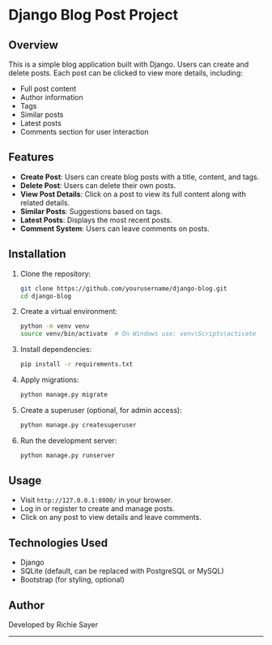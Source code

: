 # Django Blog Post Project

## Overview
This is a simple blog application built with Django. Users can create and delete posts. Each post can be clicked to view more details, including:
- Full post content
- Author information
- Tags
- Similar posts
- Latest posts
- Comments section for user interaction

## Features
- **Create Post**: Users can create blog posts with a title, content, and tags.
- **Delete Post**: Users can delete their own posts.
- **View Post Details**: Click on a post to view its full content along with related details.
- **Similar Posts**: Suggestions based on tags.
- **Latest Posts**: Displays the most recent posts.
- **Comment System**: Users can leave comments on posts.

## Installation
1. Clone the repository:
   ```sh
   git clone https://github.com/yourusername/django-blog.git
   cd django-blog
   ```
2. Create a virtual environment:
   ```sh
   python -m venv venv
   source venv/bin/activate  # On Windows use: venv\Scripts\activate
   ```
3. Install dependencies:
   ```sh
   pip install -r requirements.txt
   ```
4. Apply migrations:
   ```sh
   python manage.py migrate
   ```
5. Create a superuser (optional, for admin access):
   ```sh
   python manage.py createsuperuser
   ```
6. Run the development server:
   ```sh
   python manage.py runserver
   ```

## Usage
- Visit `http://127.0.0.1:8000/` in your browser.
- Log in or register to create and manage posts.
- Click on any post to view details and leave comments.

## Technologies Used
- Django
- SQLite (default, can be replaced with PostgreSQL or MySQL)
- Bootstrap (for styling, optional)

## Author
Developed by Richie Sayer

---
